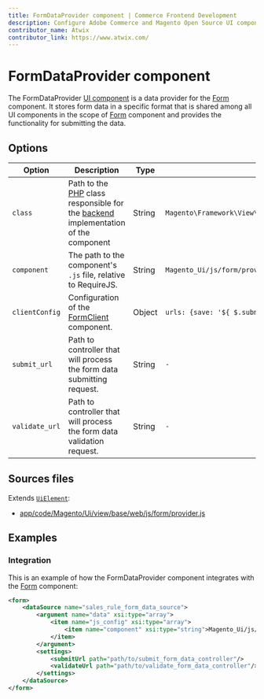 ```yaml
---
title: FormDataProvider component | Commerce Frontend Development
description: Configure Adobe Commerce and Magento Open Source UI components and integrate them with other components.
contributor_name: Atwix
contributor_link: https://www.atwix.com/
---
```


# FormDataProvider component

The FormDataProvider [UI component](https://glossary.magento.com/ui-component) is a data provider for the [Form](form.html) component. It stores form data in a specific format that is shared among all UI components in the scope of [Form](form.html) component and provides the functionality for submitting the data.

## Options

| Option | Description | Type | Default Value |
| --- | --- | --- | --- |
| `class` | Path to the [PHP](https://glossary.magento.com/php) class responsible for the [backend](https://glossary.magento.com/backend) implementation of the component | String | `Magento\Framework\View\Element\UiComponent\DataProvider\DataProvider` |
| `component` | The path to the component's `.js` file, relative to RequireJS. | String | `Magento_Ui/js/form/provider` |
| `clientConfig` | Configuration of the [FormClient](https://github.com/magento/magento2/blob/2.4/app/code/Magento/Ui/view/base/web/js/form/client.js) component. | Object | `urls: {save: '${ $.submit_url }',beforeSave: '${ $.validate_url }'}` |
| `submit_url` | Path to controller that will process the form data submitting request. | String | `-` |
| `validate_url` | Path to controller that will process the form data validation request. | String | `-` |

## Sources files

Extends [`UiElement`](concepts/element.md):

-  [app/code/Magento/Ui/view/base/web/js/form/provider.js](https://github.com/magento/magento2/blob/2.4/app/code/Magento/Ui/view/base/web/js/form/provider.js)

## Examples

### Integration

This is an example of how the FormDataProvider component integrates with the [Form](form.html) component:

```xml
<form>
    <dataSource name="sales_rule_form_data_source">
        <argument name="data" xsi:type="array">
            <item name="js_config" xsi:type="array">
                <item name="component" xsi:type="string">Magento_Ui/js/form/provider</item>
            </item>
        </argument>
        <settings>
            <submitUrl path="path/to/submit_form_data_controller"/>
            <validateUrl path="path/to/validate_form_data_controller"/>
        </settings>
    </dataSource>
</form>
```

